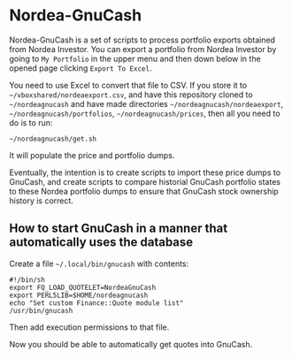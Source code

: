 # Nordea-GnuCash

Nordea-GnuCash is a set of scripts to process portfolio exports obtained from
Nordea Investor. You can export a portfolio from Nordea Investor by going to
`My Portfolio` in the upper menu and then down below in the opened page
clicking `Export To Excel`.

You need to use Excel to convert that file to CSV. If you store it to
`~/vboxshared/nordeaexport.csv`, and have this repository cloned to
`~/nordeagnucash` and have made directories `~/nordeagnucash/nordeaexport`,
`~/nordeagnucash/portfolios`, `~/nordeagnucash/prices`, then all you need to do
is to run:
```
~/nordeagnucash/get.sh
```

It will populate the price and portfolio dumps.

Eventually, the intention is to create scripts to import these price dumps to
GnuCash, and create scripts to compare historial GnuCash portfolio states to
these Nordea portfolio dumps to ensure that GnuCash stock ownership history is
correct.

## How to start GnuCash in a manner that automatically uses the database

Create a file `~/.local/bin/gnucash` with contents:
```
#!/bin/sh
export FQ_LOAD_QUOTELET=NordeaGnuCash
export PERL5LIB=$HOME/nordeagnucash
echo "Set custom Finance::Quote module list"
/usr/bin/gnucash
```

Then add execution permissions to that file.

Now you should be able to automatically get quotes into GnuCash.
